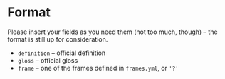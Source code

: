 # Format

Please insert your fields as you need them (not too much, though) – the format is still up for consideration.

* `definition` – official definition
* `gloss` – official gloss
* `frame` – one of the frames defined in `frames.yml`, or `'?'`
